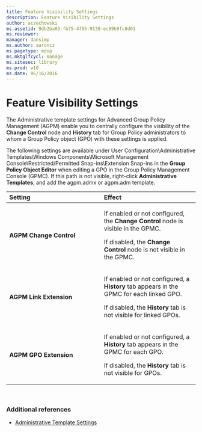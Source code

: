 ```yaml
---
title: Feature Visibility Settings
description: Feature Visibility Settings
author: aczechowski
ms.assetid: 9db2ba03-fb75-4f95-9138-ec89b9fc8d01
ms.reviewer: 
manager: dansimp
ms.author: aaroncz
ms.pagetype: mdop
ms.mktglfcycl: manage
ms.sitesec: library
ms.prod: w10
ms.date: 06/16/2016
---
```



# Feature Visibility Settings


The Administrative template settings for Advanced Group Policy Management (AGPM) enable you to centrally configure the visibility of the **Change Control** node and **History** tab for Group Policy administrators to whom a Group Policy object (GPO) with these settings is applied.

The following settings are available under User Configuration\\Administrative Templates\\Windows Components\\Microsoft Management Console\\Restricted/Permitted Snap-ins\\Extension Snap-ins in the **Group Policy Object Editor** when editing a GPO in the Group Policy Management Console (GPMC). If this path is not visible, right-click **Administrative Templates**, and add the agpm.admx or agpm.adm template.

<table>
<colgroup>
<col width="50%" />
<col width="50%" />
</colgroup>
<thead>
<tr class="header">
<th align="left">Setting</th>
<th align="left">Effect</th>
</tr>
</thead>
<tbody>
<tr class="odd">
<td align="left"><p><strong>AGPM Change Control</strong></p></td>
<td align="left"><p>If enabled or not configured, the <strong>Change Control</strong> node is visible in the GPMC.</p>
<p>If disabled, the <strong>Change Control</strong> node is not visible in the GPMC.</p></td>
</tr>
<tr class="even">
<td align="left"><p><strong>AGPM Link Extension</strong></p></td>
<td align="left"><p>If enabled or not configured, a <strong>History</strong> tab appears in the GPMC for each linked GPO.</p>
<p>If disabled, the <strong>History</strong> tab is not visible for linked GPOs.</p></td>
</tr>
<tr class="odd">
<td align="left"><p><strong>AGPM GPO Extension</strong></p></td>
<td align="left"><p>If enabled or not configured, a <strong>History</strong> tab appears in the GPMC for each GPO.</p>
<p>If disabled, the <strong>History</strong> tab is not visible for GPOs.</p></td>
</tr>
</tbody>
</table>

 

### Additional references

-   [Administrative Template Settings](administrative-template-settings.md)

 

 





